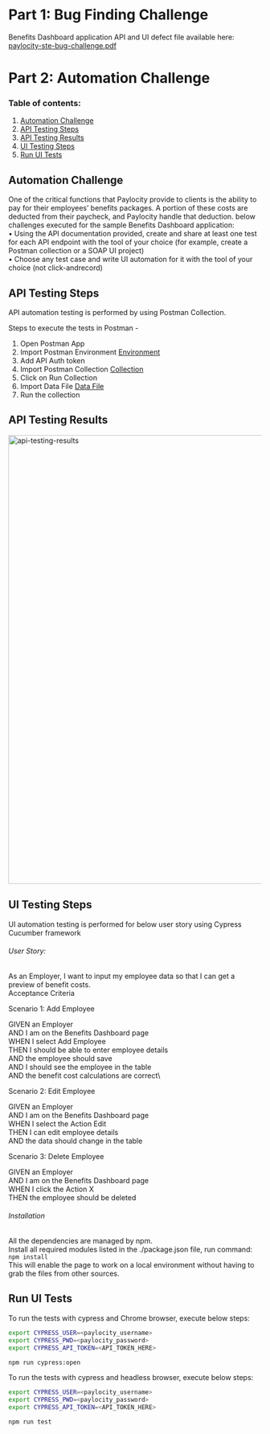 # Part 1: Bug Finding Challenge
Benefits Dashboard application API and UI defect file available here: [paylocity-ste-bug-challenge.pdf](paylocity-ste-bug-challenge.pdf)

# Part 2: Automation Challenge 

### Table of contents:
1. [Automation Challenge](#Automation-Challenge)
2. [API Testing Steps](#API-Testing-Steps)
3. [API Testing Results](#API-Testing-Results)
4. [UI Testing Steps](#UI-Testing-Steps)
5. [Run UI Tests](#Run-UI-Tests)

## Automation Challenge     

One of the critical functions that Paylocity provide to clients is the ability to pay for their employees’ benefits packages. A portion of these costs are deducted from their paycheck, and Paylocity handle that deduction. below challenges executed for the sample Benefits Dashboard application:\
• Using the API documentation provided, create and share at least one test for each API endpoint
with the tool of your choice (for example, create a Postman collection or a SOAP UI project)\
• Choose any test case and write UI automation for it with the tool of your choice (not click-andrecord)


## API Testing Steps
API automation testing is performed by using Postman Collection. 

Steps to execute the tests in Postman -
1. Open Postman App
2. Import Postman Environment [Environment](https://github.com/ranekomal22/paylocity-ste-assessments/blob/main/postman-artifacts/environments/testEnv.postman_environment.json)
3. Add API Auth token
4. Import Postman Collection [Collection](https://github.com/ranekomal22/paylocity-ste-assessments/blob/main/postman-artifacts/collections/EmployeeCRUDSpecs.postman_collection.json)
5. Click on Run Collection
6. Import Data File [Data File](https://github.com/ranekomal22/paylocity-ste-assessments/blob/main/postman-artifacts/datafiles/test_data.json)
7. Run the collection

## API Testing Results
<img width="893" alt="api-testing-results" src="https://user-images.githubusercontent.com/47266299/132166890-50e2c84e-eba0-426f-970a-7649cb7202e7.png">


## UI Testing Steps

UI automation testing is performed for below user story using Cypress Cucumber framework

###### User Story:
As an Employer, I want to input my employee data so that I can get a preview of benefit costs.\
Acceptance Criteria

Scenario 1: Add Employee

GIVEN an Employer\
AND I am on the Benefits Dashboard page\
WHEN I select Add Employee\
THEN I should be able to enter employee details\
AND the employee should save\
AND I should see the employee in the table\
AND the benefit cost calculations are correct\

Scenario 2: Edit Employee

GIVEN an Employer\
AND I am on the Benefits Dashboard page\
WHEN I select the Action Edit\
THEN I can edit employee details\
AND the data should change in the table

Scenario 3: Delete Employee

GIVEN an Employer\
AND I am on the Benefits Dashboard page\
WHEN I click the Action X\
THEN the employee should be deleted

###### Installation

All the dependencies are managed by npm.\
Install all required modules listed in the ./package.json file, run command: `npm install`\
This will enable the page to work on a local environment without having to grab the files from other sources.

## Run UI Tests
To run the tests with cypress and Chrome browser, execute below steps:

```bash
export CYPRESS_USER=<paylocity_username>
export CYPRESS_PWD=<paylocity_password>
export CYPRESS_API_TOKEN=<API_TOKEN_HERE>

npm run cypress:open
```

To run the tests with cypress and headless browser, execute below steps:

```bash
export CYPRESS_USER=<paylocity_username>
export CYPRESS_PWD=<paylocity_password>
export CYPRESS_API_TOKEN=<API_TOKEN_HERE>

npm run test
```
